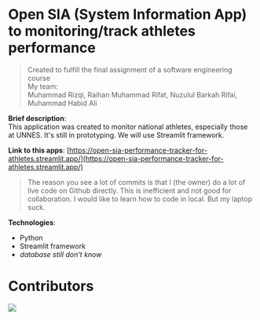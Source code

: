 # Open SIA (System Information App) to monitoring/track athletes performance
> Created to fulfill the final assignment of a software engineering course  
> My team:  
> Muhammad Rizqi, Raihan Muhammad Rifat, Nuzulul Barkah Rifai, Muhammad Habid Ali

**Brief description**:  
This application was created to monitor national athletes, especially those at UNNES. It's still in prototyping. We will use Streamlit framework.

**Link to this apps**:
[https://open-sia-performance-tracker-for-athletes.streamlit.app/](https://open-sia-performance-tracker-for-athletes.streamlit.app/)

> The reason you see a lot of commits is that I (the owner) do a lot of live code on Github directly. This is inefficient and not good for collaboration. I would like to learn how to code in local. But my laptop suck.

**Technologies**:
- Python
- Streamlit framework
- _database still don't know_

# Contributors

<a href="https://github.com/Kingki19/Open-SIA-for-Performance-Tracker-for-Athletes/graphs/contributors">
  <img src="https://contrib.rocks/image?repo=Kingki19/Open-SIA-for-Performance-Tracker-for-Athletes" />
</a>
